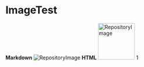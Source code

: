 # ImageTest
**Markdown**
![RepositoryImage](images/RepositoryImage.jpg)
**HTML**
<img src="images/RepositoryImage.jpg" alt="RepositoryImage" width="100" height="100">
1
